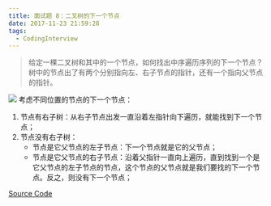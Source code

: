 ```yaml
---
title: 面试题 8：二叉树的下一个节点
date: 2017-11-23 21:59:28
tags:
  - CodingInterview
---
```

> 给定一棵二叉树和其中的一个节点，如何找出中序遍历序列的下一个节点？树中的节点出了有两个分别指向左、右子节点的指针，还有一个指向父节点的指针。

![](https://raw.githubusercontent.com/was48i/mPOST/master/offer/08.jpeg)
考虑不同位置的节点的下一个节点：
1. 节点有右子树：从右子节点出发一直沿着左指针向下遍历，就能找到下一个节点；
2. 节点没有右子树：
    * 节点是它父节点的左子节点：下一个节点就是它的父节点；
    * 节点是它父节点的右子节点：沿着父指针一直向上遍历，直到找到一个是它父节点的左子节点的节点，这个节点的父节点就是我们要找的下一个节点。反之，则没有下一个节点；

[Source Code](https://gist.githubusercontent.com/was48i/f19bd0f21ea220560a39f7739373c1fb/raw/1793dcc3fa964b117704ce2090cc39aae3dc3412/08_NextNodeInBinaryTrees.cpp)
